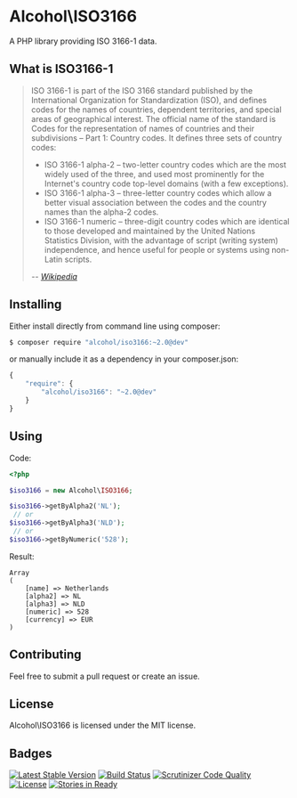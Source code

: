 # Alcohol\ISO3166

A PHP library providing ISO 3166-1 data.

## What is ISO3166-1

> ISO 3166-1 is part of the ISO 3166 standard published by the International Organization for Standardization (ISO), and defines codes for the names of countries, dependent territories, and special areas of geographical interest. The official name of the standard is Codes for the representation of names of countries and their subdivisions – Part 1: Country codes. It defines three sets of country codes:
> * ISO 3166-1 alpha-2 – two-letter country codes which are the most widely used of the three, and used most prominently for the Internet's country code top-level domains (with a few exceptions).
> * ISO 3166-1 alpha-3 – three-letter country codes which allow a better visual association between the codes and the country names than the alpha-2 codes.
> * ISO 3166-1 numeric – three-digit country codes which are identical to those developed and maintained by the United Nations Statistics Division, with the advantage of script (writing system) independence, and hence useful for people or systems using non-Latin scripts.
>
> *-- [Wikipedia](http://en.wikipedia.org/wiki/ISO_3166-1)*

## Installing

Either install directly from command line using composer:

``` sh
$ composer require "alcohol/iso3166:~2.0@dev"
```

or manually include it as a dependency in your composer.json:

``` javascript
{
    "require": {
        "alcohol/iso3166": "~2.0@dev"
    }
}
```

## Using

Code:

``` php
<?php

$iso3166 = new Alcohol\ISO3166;

$iso3166->getByAlpha2('NL');
 // or
$iso3166->getByAlpha3('NLD');
 // or
$iso3166->getByNumeric('528');
```

Result:

```
Array
(
    [name] => Netherlands
    [alpha2] => NL
    [alpha3] => NLD
    [numeric] => 528
    [currency] => EUR
)
```

## Contributing

Feel free to submit a pull request or create an issue.

## License

Alcohol\ISO3166 is licensed under the MIT license.

## Badges

[![Latest Stable Version](https://poser.pugx.org/alcohol/iso3166/v/stable.png)](https://packagist.org/packages/alcohol/iso3166)
[![Build Status](https://travis-ci.org/alcohol/iso3166.svg?branch=master)](https://travis-ci.org/alcohol/iso3166)
[![Scrutinizer Code Quality](https://scrutinizer-ci.com/g/alcohol/iso3166/badges/quality-score.png?b=master)](https://scrutinizer-ci.com/g/alcohol/iso3166/?branch=master)
[![License](https://poser.pugx.org/alcohol/iso3166/license.png)](https://packagist.org/packages/alcohol/iso3166)
[![Stories in Ready](https://badge.waffle.io/alcohol/iso3166.png?label=ready&title=Ready)](https://waffle.io/alcohol/iso3166)
